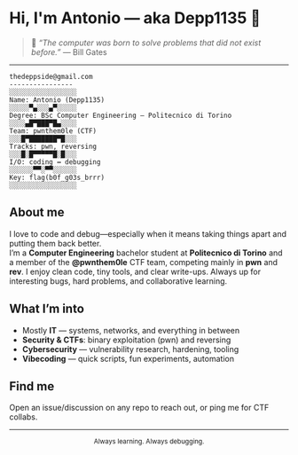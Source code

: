 # Hi, I'm Antonio — aka **Depp1135** 👋




> 💬 *“The computer was born to solve problems that did not exist before.”* — Bill Gates

---

```text
thedeppside@gmail.com                                                   
----------------                                                        ░░░░░░░░░░░░░░░░░
Name: Antonio (Depp1135)                                                ░░░░░▀▄░░░▄▀░░░░░
Degree: BSc Computer Engineering — Politecnico di Torino                ░░░░▄█▀███▀█▄░░░░
Team: pwnthem0le (CTF)                                                  ░░░█▀███████▀█░░░
Tracks: pwn, reversing                                                  ░░░█░█▀▀▀▀▀█░█░░░
I/O: coding ↔ debugging                                                 ░░░░░░▀▀░▀▀░░░░░░
Key: flag(b0f_g03s_brrr)                                                ░░░░░░░░░░░░░░░░░
```



## About me
I love to code and debug—especially when it means taking things apart and putting them back better.  
I’m a **Computer Engineering** bachelor student at **Politecnico di Torino** and a member of the **@pwnthem0le** CTF team, competing mainly in **pwn** and **rev**. I enjoy clean code, tiny tools, and clear write-ups. Always up for interesting bugs, hard problems, and collaborative learning.

## What I’m into
- Mostly **IT** — systems, networks, and everything in between
- **Security & CTFs**: binary exploitation (pwn) and reversing
- **Cybersecurity** — vulnerability research, hardening, tooling
- **Vibecoding** — quick scripts, fun experiments, automation


## Find me
Open an issue/discussion on any repo to reach out, or ping me for CTF collabs.

---

<p align="center">
  <sub>Always learning. Always debugging.</sub>
</p>

